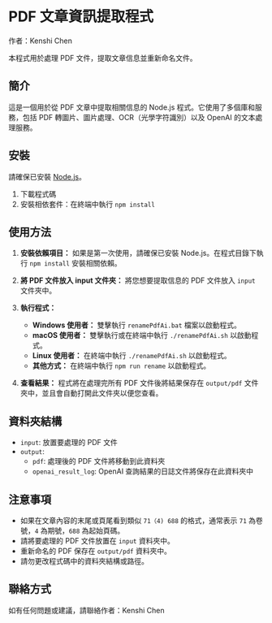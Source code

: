 # PDF 文章資訊提取程式

作者：Kenshi Chen

本程式用於處理 PDF 文件，提取文章信息並重新命名文件。

## 簡介
這是一個用於從 PDF 文章中提取相關信息的 Node.js 程式。它使用了多個庫和服務，包括 PDF 轉圖片、圖片處理、OCR（光學字符識別）以及 OpenAI 的文本處理服務。

## 安裝

請確保已安裝 [Node.js](https://nodejs.org/en/)。

1. 下載程式碼
2. 安裝相依套件：在終端中執行 `npm install`

## 使用方法

1. **安裝依賴項目：** 如果是第一次使用，請確保已安裝 Node.js。在程式目錄下執行 `npm install` 安裝相關依賴。

2. **將 PDF 文件放入 input 文件夾：** 將您想要提取信息的 PDF 文件放入 `input` 文件夾中。

3. **執行程式：**

   - **Windows 使用者：** 雙擊執行 `renamePdfAi.bat` 檔案以啟動程式。
   - **macOS 使用者：** 雙擊執行或在終端中執行 `./renamePdfAi.sh` 以啟動程式。
   - **Linux 使用者：** 在終端中執行 `./renamePdfAi.sh` 以啟動程式。
   - **其他方式：** 在終端中執行 `npm run rename` 以啟動程式。

4. **查看結果：** 程式將在處理完所有 PDF 文件後將結果保存在 `output/pdf` 文件夾中，並且會自動打開此文件夾以便您查看。


## 資料夾結構

- `input`: 放置要處理的 PDF 文件
- `output`:
  - `pdf`: 處理後的 PDF 文件將移動到此資料夾
  - `openai_result_log`: OpenAI 查詢結果的日誌文件將保存在此資料夾中

## 注意事項

- 如果在文章內容的末尾或頁尾看到類似 `71（4) 688` 的格式，通常表示 `71` 為卷號，`4` 為期號，`688` 為起始頁碼。
- 請將要處理的 PDF 文件放置在 `input` 資料夾中。
- 重新命名的 PDF 保存在 `output/pdf`  資料夾中。
- 請勿更改程式碼中的資料夾結構或路徑。

## 聯絡方式

如有任何問題或建議，請聯絡作者：Kenshi Chen
